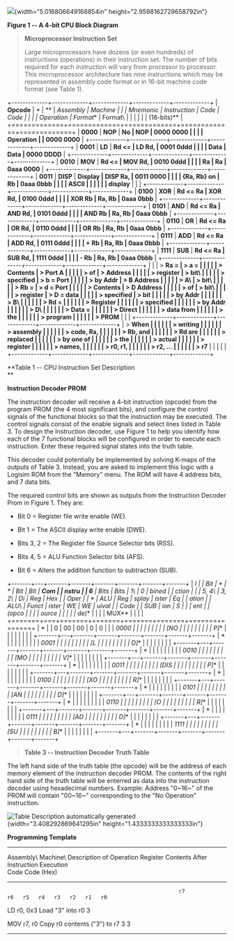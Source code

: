 ![](media/image1.tiff){width="5.016806649168854in"
height="2.9598162729658792in"}

**Figure 1 -- A 4-bit CPU Block Diagram**

> **Microprocessor Instruction Set**
>
> Large microprocessors have dozens (or even hundreds) of instructions
> (operations) in their instruction set. The number of bits required for
> each instruction will vary from processor to processor. This
> microprocessor architecture has nine instructions which may be
> represented in assembly code format or in 16-bit machine code format
> (see Table 1).

+-------------+-------------+-------------+-------------+-------------+
| **Opcode**  | *           | **          | **Assembly  | **Machine   |
|             | *Mnemonic** | Instruction | Code        | Code        |
|             |             | Operation** | Format**    | Format\     |
|             |             |             |             | (16-bits)** |
+=============+=============+=============+=============+=============+
| **0000**    | **NOP**     | **No        | **NOP**     | **0000 0000 |
|             |             | Operation** |             | 0000 0000** |
+-------------+-------------+-------------+-------------+-------------+
| **0001**    | **LD**      | **Rd \<=    | **LD Rd,    | **0001 0ddd |
|             |             | Data**      | Data**      | 0000 DDDD** |
+-------------+-------------+-------------+-------------+-------------+
| **0010**    | **MOV**     | **Rd \<=    | **MOV Rd,   | **0010 0ddd |
|             |             | Ra**        | Ra**        | 0aaa 0000** |
+-------------+-------------+-------------+-------------+-------------+
| **0011**    | **DISP**    | **Display   | **DISP Ra,  | **0011 0000 |
|             |             | {Ra, Rb} on | Rb**        | 0aaa 0bbb** |
|             |             | ASCII       |             |             |
|             |             | display**   |             |             |
+-------------+-------------+-------------+-------------+-------------+
| **0100**    | **XOR**     | **Rd \<= Ra | **XOR Rd,   | **0100 0ddd |
|             |             | XOR Rb**    | Ra, Rb**    | 0aaa 0bbb** |
+-------------+-------------+-------------+-------------+-------------+
| **0101**    | **AND**     | **Rd \<= Ra | **AND Rd,   | **0101 0ddd |
|             |             | AND Rb**    | Ra, Rb**    | 0aaa 0bbb** |
+-------------+-------------+-------------+-------------+-------------+
| **0110**    | **OR**      | **Rd \<= Ra | **OR Rd,    | **0110 0ddd |
|             |             | OR Rb**     | Ra, Rb**    | 0aaa 0bbb** |
+-------------+-------------+-------------+-------------+-------------+
| **0111**    | **ADD**     | **Rd \<= Ra | **ADD Rd,   | **0111 0ddd |
|             |             | + Rb**      | Ra, Rb**    | 0aaa 0bbb** |
+-------------+-------------+-------------+-------------+-------------+
| **1111**    | **SUB**     | **Rd \<= Ra | **SUB Rd,   | **1111 0ddd |
|             |             | - Rb**      | Ra, Rb**    | 0aaa 0bbb** |
+-------------+-------------+-------------+-------------+-------------+
|             |             | > **Ra =    | > **a =     |             |
|             |             | > Contents  | > Port A    |             |
|             |             | > of        | > Address   |             |
|             |             | > register  | > bit\      |             |
|             |             | > specified | > b = Port  |             |
|             |             | > by Addr   | > B Address |             |
|             |             | > A\        | > bit\      |             |
|             |             | > Rb =      | > d = Port  |             |
|             |             | > Contents  | > D Address |             |
|             |             | > of        | > bit\      |             |
|             |             | > register  | > D = data  |             |
|             |             | > specified | > bit**     |             |
|             |             | > by Addr   |             |             |
|             |             | > B\        |             |             |
|             |             | > Rd =      |             |             |
|             |             | > Register  |             |             |
|             |             | > specified |             |             |
|             |             | > by Addr   |             |             |
|             |             | > D\        |             |             |
|             |             | > Data =    |             |             |
|             |             | > Direct    |             |             |
|             |             | > data from |             |             |
|             |             | > the       |             |             |
|             |             | > program   |             |             |
|             |             | > PROM**    |             |             |
+-------------+-------------+-------------+-------------+-------------+
| > **When    |             |             |             |             |
| > writing   |             |             |             |             |
| > assembly  |             |             |             |             |
| > code, Ra, |             |             |             |             |
| > Rb, and   |             |             |             |             |
| > Rd are    |             |             |             |             |
| > replaced  |             |             |             |             |
| > by one of |             |             |             |             |
| > the       |             |             |             |             |
| > actual    |             |             |             |             |
| > register  |             |             |             |             |
| > names,    |             |             |             |             |
| > r0, r1,   |             |             |             |             |
| > r2, ...   |             |             |             |             |
| > r7**      |             |             |             |             |
+-------------+-------------+-------------+-------------+-------------+

**Table 1 -- CPU Instruction Set Description\
**

**Instruction Decoder PROM**

The instruction decoder will receive a 4-bit instruction (opcode) from
the program PROM (the 4 most significant bits), and configure the
control signals of the functional blocks so that the instruction may be
executed. The control signals consist of the enable signals and select
lines listed in Table 3. To design the Instruction decoder, use Figure 1
to help you identify how each of the 7 functional blocks will be
configured in order to execute each instruction. Enter these required
signal states into the truth table.

This decoder could potentially be implemented by solving K-maps of the
outputs of Table 3. Instead, you are asked to implement this logic with
a Logisim ROM from the "Memory" menu. The ROM will have 4 address bits,
and 7 data bits.

The required control bits are shown as outputs from the Instruction
Decoder Prom in Figure 1. They are:

-   Bit 0 = Register file write enable (WE).

-   Bit 1 = The ASCII display write enable (DWE).

-   Bits 3, 2 = The Register file Source Selector bits (RSS).

-   Bits 4, 5 = ALU Function Selector bits (AFS).

-   Bit 6 = Alters the addition function to subtraction (SUB).

+-------+---+-------+-------+-------+-------+-------+-------+
| **I   |   | **Bit | *     | *     | **Bit | **Bit | **Com |
| nstru |   | 6**   | *Bits | *Bits | 1\    | 0     | bined |
| ction |   |       | 5, 4\ | 3, 2\ | Di    | Reg   | Hex   |
| Oper  |   | *     | ALU   | Reg   | splay | ister | Eq    |
| ation |   | *ALU\ | Funct | ister | WE**  | WE**  | uival |
| Code  |   | SUB** | ion** | S     |       |       | ent** |
| (opco |   |       |       | ource |       |       |       |
| de)** |   |       |       | MUX** |       |       |       |
+=======+===+=======+=======+=======+=======+=======+=======+
| *     |   | 0     | 00    | 00    | 0     | 0     |       |
| *0000 |   |       |       |       |       |       |       |
| \[NO  |   |       |       |       |       |       |       |
| P\]** |   |       |       |       |       |       |       |
+-------+---+-------+-------+-------+-------+-------+-------+
| *     |   |       |       |       |       |       |       |
| *0001 |   |       |       |       |       |       |       |
| \[L   |   |       |       |       |       |       |       |
| D\]** |   |       |       |       |       |       |       |
+-------+---+-------+-------+-------+-------+-------+-------+
| *     |   |       |       |       |       |       |       |
| *0010 |   |       |       |       |       |       |       |
| \[MO  |   |       |       |       |       |       |       |
| V\]** |   |       |       |       |       |       |       |
+-------+---+-------+-------+-------+-------+-------+-------+
| *     |   |       |       |       |       |       |       |
| *0011 |   |       |       |       |       |       |       |
| \[DIS |   |       |       |       |       |       |       |
| P\]** |   |       |       |       |       |       |       |
+-------+---+-------+-------+-------+-------+-------+-------+
| *     |   |       |       |       |       |       |       |
| *0100 |   |       |       |       |       |       |       |
| \[XO  |   |       |       |       |       |       |       |
| R\]** |   |       |       |       |       |       |       |
+-------+---+-------+-------+-------+-------+-------+-------+
| *     |   |       |       |       |       |       |       |
| *0101 |   |       |       |       |       |       |       |
| \[AN  |   |       |       |       |       |       |       |
| D\]** |   |       |       |       |       |       |       |
+-------+---+-------+-------+-------+-------+-------+-------+
| *     |   |       |       |       |       |       |       |
| *0110 |   |       |       |       |       |       |       |
| \[O   |   |       |       |       |       |       |       |
| R\]** |   |       |       |       |       |       |       |
+-------+---+-------+-------+-------+-------+-------+-------+
| *     |   |       |       |       |       |       |       |
| *0111 |   |       |       |       |       |       |       |
| \[AD  |   |       |       |       |       |       |       |
| D\]** |   |       |       |       |       |       |       |
+-------+---+-------+-------+-------+-------+-------+-------+
| *     |   |       |       |       |       |       |       |
| *1111 |   |       |       |       |       |       |       |
| \[SU  |   |       |       |       |       |       |       |
| B\]** |   |       |       |       |       |       |       |
+-------+---+-------+-------+-------+-------+-------+-------+

> **Table 3 -- Instruction Decoder Truth Table**

The left hand side of the truth table (the opcode) will be the address
of each memory element of the instruction decoder PROM. The contents of
the right hand side of the truth table will be enterred as data into the
instruction decoder using hexadecimal numbers. Example: Address "0~16~"
of the PROM will contain "00~16~" corresponding to the "No Operation"
instruction.

![Table Description automatically
generated](media/image2.png){width="3.408292869641295in"
height="1.4333333333333333in"}

**Programming Template**

  -------------------------------------------------------------------------------------------------------------------------------------------
  Assembly\    Machine\     Description of Operation       Register Contents After Instruction Execution                                 
  Code         Code (Hex)                                                                                                                
  ------------ ------------ ------------------------------ ----------------------------------------------- ---- ---- ---- ---- ---- ---- ----
                                                           r7                                              r6   r5   r4   r3   r2   r1   r0

  LD r0, 0x3                Load "3" into r0                                                                                             3

  MOV r7, r0                Copy r0 contents ("3") to r7   3                                                                             3

                                                                                                                                         

                                                                                                                                         

                                                                                                                                         

                                                                                                                                         

                                                                                                                                         

                                                                                                                                         

                                                                                                                                         

                                                                                                                                         

                                                                                                                                         

                                                                                                                                         

                                                                                                                                         

                                                                                                                                         

                                                                                                                                         

                                                                                                                                         

                                                                                                                                         

                                                                                                                                         

                                                                                                                                         

                                                                                                                                         

                                                                                                                                         

                                                                                                                                         

                                                                                                                                         

                                                                                                                                         

                                                                                                                                         

                                                                                                                                         

                                                                                                                                         

                                                                                                                                         

                                                                                                                                         

                                                                                                                                         

                                                                                                                                         

                                                                                                                                         

                                                                                                                                         

                                                                                                                                         

                                                                                                                                         

                                                                                                                                         

                                                                                                                                         

                                                                                                                                         

                                                                                                                                         
  -------------------------------------------------------------------------------------------------------------------------------------------
